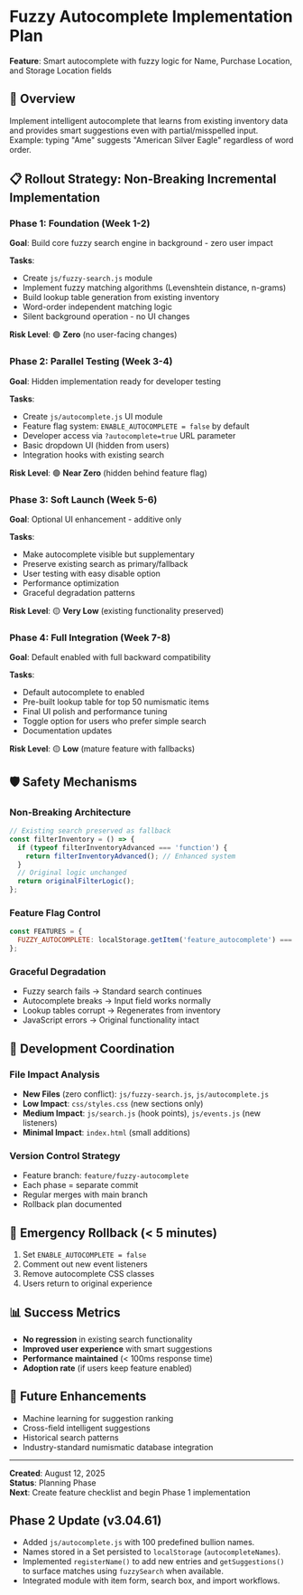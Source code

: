 # Fuzzy Autocomplete Implementation Plan
**Feature**: Smart autocomplete with fuzzy logic for Name, Purchase Location, and Storage Location fields

## 🎯 Overview
Implement intelligent autocomplete that learns from existing inventory data and provides smart suggestions even with partial/misspelled input. Example: typing "Ame" suggests "American Silver Eagle" regardless of word order.

## 📋 Rollout Strategy: Non-Breaking Incremental Implementation

### **Phase 1: Foundation (Week 1-2)** 
**Goal**: Build core fuzzy search engine in background - zero user impact

**Tasks**:
- Create `js/fuzzy-search.js` module
- Implement fuzzy matching algorithms (Levenshtein distance, n-grams)
- Build lookup table generation from existing inventory
- Word-order independent matching logic
- Silent background operation - no UI changes

**Risk Level**: 🟢 **Zero** (no user-facing changes)

### **Phase 2: Parallel Testing (Week 3-4)**
**Goal**: Hidden implementation ready for developer testing

**Tasks**:
- Create `js/autocomplete.js` UI module  
- Feature flag system: `ENABLE_AUTOCOMPLETE = false` by default
- Developer access via `?autocomplete=true` URL parameter
- Basic dropdown UI (hidden from users)
- Integration hooks with existing search

**Risk Level**: 🟢 **Near Zero** (hidden behind feature flag)

### **Phase 3: Soft Launch (Week 5-6)**
**Goal**: Optional UI enhancement - additive only

**Tasks**:
- Make autocomplete visible but supplementary
- Preserve existing search as primary/fallback
- User testing with easy disable option
- Performance optimization
- Graceful degradation patterns

**Risk Level**: 🟡 **Very Low** (existing functionality preserved)

### **Phase 4: Full Integration (Week 7-8)**
**Goal**: Default enabled with full backward compatibility

**Tasks**:
- Default autocomplete to enabled
- Pre-built lookup table for top 50 numismatic items
- Final UI polish and performance tuning
- Toggle option for users who prefer simple search
- Documentation updates

**Risk Level**: 🟡 **Low** (mature feature with fallbacks)

## 🛡️ Safety Mechanisms

### **Non-Breaking Architecture**
```javascript
// Existing search preserved as fallback
const filterInventory = () => {
  if (typeof filterInventoryAdvanced === 'function') {
    return filterInventoryAdvanced(); // Enhanced system
  }
  // Original logic unchanged
  return originalFilterLogic();
};
```

### **Feature Flag Control**
```javascript
const FEATURES = {
  FUZZY_AUTOCOMPLETE: localStorage.getItem('feature_autocomplete') === 'true'
};
```

### **Graceful Degradation**
- Fuzzy search fails → Standard search continues
- Autocomplete breaks → Input field works normally  
- Lookup tables corrupt → Regenerates from inventory
- JavaScript errors → Original functionality intact

## 🔄 Development Coordination

### **File Impact Analysis**
- **New Files** (zero conflict): `js/fuzzy-search.js`, `js/autocomplete.js`
- **Low Impact**: `css/styles.css` (new sections only)
- **Medium Impact**: `js/search.js` (hook points), `js/events.js` (new listeners)
- **Minimal Impact**: `index.html` (small additions)

### **Version Control Strategy**
- Feature branch: `feature/fuzzy-autocomplete`
- Each phase = separate commit
- Regular merges with main branch
- Rollback plan documented

## 🚨 Emergency Rollback (< 5 minutes)
1. Set `ENABLE_AUTOCOMPLETE = false`
2. Comment out new event listeners
3. Remove autocomplete CSS classes
4. Users return to original experience

## 📊 Success Metrics
- **No regression** in existing search functionality
- **Improved user experience** with smart suggestions
- **Performance maintained** (< 100ms response time)
- **Adoption rate** (if users keep feature enabled)

## 🔮 Future Enhancements
- Machine learning for suggestion ranking
- Cross-field intelligent suggestions
- Historical search patterns
- Industry-standard numismatic database integration

---
**Created**: August 12, 2025  
**Status**: Planning Phase  
**Next**: Create feature checklist and begin Phase 1 implementation

## Phase 2 Update (v3.04.61)
- Added `js/autocomplete.js` with 100 predefined bullion names.
- Names stored in a Set persisted to `localStorage` (`autocompleteNames`).
- Implemented `registerName()` to add new entries and `getSuggestions()` to surface matches using `fuzzySearch` when available.
- Integrated module with item form, search box, and import workflows.
